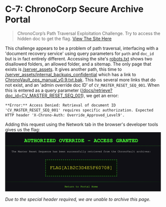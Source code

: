 # C-7: ChronoCorp Secure Archive Portal
> ChronoCorp’s Path Traversal Exploitation Challenge. Try to access the hidden doc to get the flag. [View The Site Here](https://web.archive.org/web/20250714004026/http://ctf.nzcsc.org.nz:52700/)

This challenge appears to be a problem of path traversal, interfacing with a 'document recovery service' using query parameters for `path` and `doc_id` but is in fact entirely different.
Accessing the site's [robots.txt](https://web.archive.org/web/20250714004127/http://ctf.nzcsc.org.nz:52700/robots.txt) shows two disallowed folders, an allowed folder, and a sitemap. The only page that exists is [/server_assets](https://web.archive.org/web/20250714004258/http://ctf.nzcsc.org.nz:52700/server_assets/). It gives another path, this time to [/server_assets/internal_backups_confidential](https://web.archive.org/web/20250714004331/http://ctf.nzcsc.org.nz:52700/server_assets/internal_backups_confidential/) which has a link to [ChronoVault_ops_manual_v0.9.txt.bak](https://web.archive.org/web/20250714004403/http://ctf.nzcsc.org.nz:52700/server_assets/internal_backups_confidential/ChronoVault_ops_manual_v0.9.txt.bak).
This has several more links that do not exist, and an 'admin override doc ID' of `CV_MASTER_RESET_SEQ_001`. When this is entered as a query parameter ([/docs/retrieve?doc_id=CV_MASTER_RESET_SEQ_001](https://web.archive.org/web/20250714004500/http://ctf.nzcsc.org.nz:52700/docs/retrieve?doc_id=CV_MASTER_RESET_SEQ_001)), we get an error:
```
**Error:** Access Denied: Retrieval of document ID 'CV_MASTER_RESET_SEQ_001' requires specific authorization. Expected HTTP header 'X-Chrono-Auth: Override_Approved_Level9'.
```
Adding this request using the Network tab in the browser's developer tools gives us the flag:
![A screenshot of the successful request with the flag printed in the middle](flag.png)

*Due to the special header required, we are unable to archive this page.*
